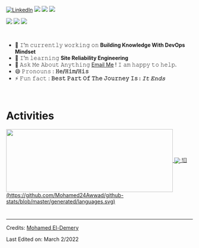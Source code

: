 <p>
<a href="https://www.linkedin.com/in/mohamedawwad-sd/"><img alt="LinkedIn" src="https://img.shields.io/badge/LinkedIn-MohamedAwwad-blue?style=flat-square&logo=linkedin"></a>
  <a href="#"><img src="https://img.shields.io/badge/JavaScript-Mid%20Level-_.svg?logo=javascript"></a>
  <a href="#"><img src="https://img.shields.io/badge/TypeScript-Mid%20Level-_.svg?logo=typescript"></a>
  <a href="#"><img src="https://img.shields.io/badge/Angular-Mid%20Level-_.svg?logo=angular"></a>
  
  <a href="#"><img src="https://img.shields.io/badge/AWS-Biganner%20Level-_.svg?logo=aws"></a>
  <a href="#"><img src="https://img.shields.io/badge/Docker-Biganner%20Level-_.svg?logo=Docker"></a>
  <a href="#"><img src="https://img.shields.io/badge/Clean%20Code-Evangelist-_.svg"></a>
 
</p>

<br/>

- 🔭 𝙸’𝚖 𝚌𝚞𝚛𝚛𝚎𝚗𝚝𝚕𝚢 𝚠𝚘𝚛𝚔𝚒𝚗𝚐 𝚘𝚗 **Building Knowledge With DevOps Mindset**
- 🌱 𝙸’𝚖 𝚕𝚎𝚊𝚛𝚗𝚒𝚗𝚐              **Site Reliability Engineering**
- 💬 𝙰𝚜𝚔 𝙼𝚎 𝙰𝚋𝚘𝚞𝚝 𝙰𝚗𝚢𝚝𝚑𝚒𝚗𝚐 [Email Me](mailto:mohamedawwad578@gmail.com) ! 𝙸 𝚊𝚖 𝚑𝚊𝚙𝚙𝚢 𝚝𝚘 𝚑𝚎𝚕𝚙.
- 😄 𝙿𝚛𝚘𝚗𝚘𝚞𝚗𝚜 : **𝙷𝚎/𝙷𝚒𝚖/𝙷𝚒𝚜**
- ⚡ 𝙵𝚞𝚗 𝚏𝚊𝚌𝚝 : **𝙱𝚎𝚜𝚝 𝙿𝚊𝚛𝚝 𝙾𝚏 𝚃𝚑𝚎 𝙹𝚘𝚞𝚛𝚗𝚎𝚢 𝙸𝚜 : _𝙸𝚝 𝙴𝚗𝚍𝚜_**

<br/>

# Activities

<a href="https://github.com/Mohamed24Awwad/github-readme-stats">
  <img width=450 height=170 align="center" src="https://github-readme-stats.vercel.app/api?username=Mohamed24Awwad&theme=midnight-purple&show_icons=true&bg_color=0D1117&hide_border=true" />
</a>
<a href="https://github.com/Mohamed24Awwad/github-readme-stats">
  <img align="center" src="https://github-readme-stats.vercel.app/api/top-langs/?username=Mohamed24Awwad&theme=midnight-purple&layout=compact&bg_color=0D1117&hide_border=true" />
  ![](https://github.com/Mohamed24Awwad/github-stats/blob/master/generated/languages.svg)
</a>

#

------
Credits: [Mohamed El-Demery](https://github.com/Mohamed24Awwad)

Last Edited on: March 2/2022
